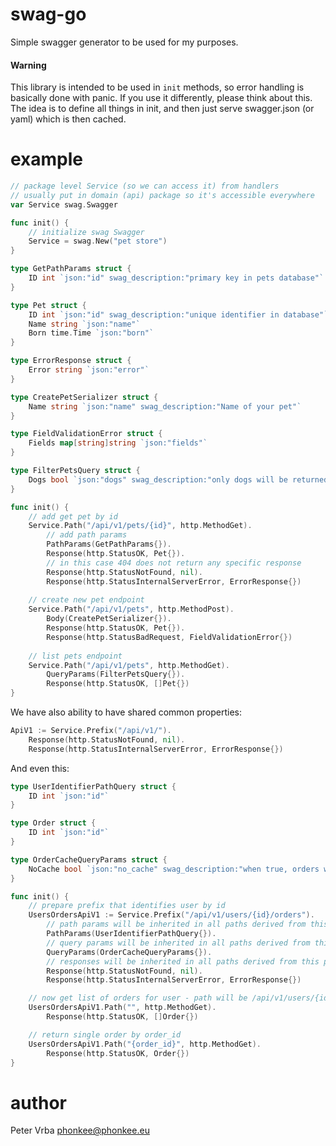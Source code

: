 # swag-go

Simple swagger generator to be used for my purposes.

####  Warning
This library is intended to be used in `init` methods, so error handling is basically done with panic.
If you use it differently, please think about this.
The idea is to define all things in init, and then just serve swagger.json (or yaml) which is then cached.

# example

```go
// package level Service (so we can access it) from handlers
// usually put in domain (api) package so it's accessible everywhere
var Service swag.Swagger

func init() {
	// initialize swag Swagger
	Service = swag.New("pet store")
}

type GetPathParams struct {
	ID int `json:"id" swag_description:"primary key in pets database"`
}

type Pet struct {
	ID int `json:"id" swag_description:"unique identifier in database"`
	Name string `json:"name"`
	Born time.Time `json:"born"`
}

type ErrorResponse struct {
	Error string `json:"error"`
}

type CreatePetSerializer struct {
	Name string `json:"name" swag_description:"Name of your pet"`
}

type FieldValidationError struct {
	Fields map[string]string `json:"fields"`
}

type FilterPetsQuery struct {
	Dogs bool `json:"dogs" swag_description:"only dogs will be returned"`
}

func init() {
	// add get pet by id
    Service.Path("/api/v1/pets/{id}", http.MethodGet).
        // add path params
        PathParams(GetPathParams{}).
        Response(http.StatusOK, Pet{}).
        // in this case 404 does not return any specific response
		Response(http.StatusNotFound, nil).
        Response(http.StatusInternalServerError, ErrorResponse{})
    
    // create new pet endpoint
    Service.Path("/api/v1/pets", http.MethodPost).
        Body(CreatePetSerializer{}).
        Response(http.StatusOK, Pet{}).
        Response(http.StatusBadRequest, FieldValidationError{})
    
    // list pets endpoint
    Service.Path("/api/v1/pets", http.MethodGet).
        QueryParams(FilterPetsQuery{}).
        Response(http.StatusOK, []Pet{})
}
```

We have also ability to have shared common properties:

```go
ApiV1 := Service.Prefix("/api/v1/").
	Response(http.StatusNotFound, nil).
	Response(http.StatusInternalServerError, ErrorResponse{})
```

And even this:

```go
type UserIdentifierPathQuery struct {
	ID int `json:"id"`
}

type Order struct {
	ID int `json:"id"`
}

type OrderCacheQueryParams struct {
	NoCache bool `json:"no_cache" swag_description:"when true, orders will be fetched from database"`
}

func init() {
    // prepare prefix that identifies user by id
	UsersOrdersApiV1 := Service.Prefix("/api/v1/users/{id}/orders").
		// path params will be inherited in all paths derived from this prefix
		PathParams(UserIdentifierPathQuery{}).
		// query params will be inherited in all paths derived from this prefix 
		QueryParams(OrderCacheQueryParams{}).
        // responses will be inherited in all paths derived from this prefix
		Response(http.StatusNotFound, nil).
        Response(http.StatusInternalServerError, ErrorResponse{})

	// now get list of orders for user - path will be /api/v1/users/{id}/orders
    UsersOrdersApiV1.Path("", http.MethodGet).
		Response(http.StatusOK, []Order{})

	// return single order by order_id
    UsersOrdersApiV1.Path("{order_id}", http.MethodGet).
		Response(http.StatusOK, Order{})
}

```


# author

Peter Vrba <phonkee@phonkee.eu>
